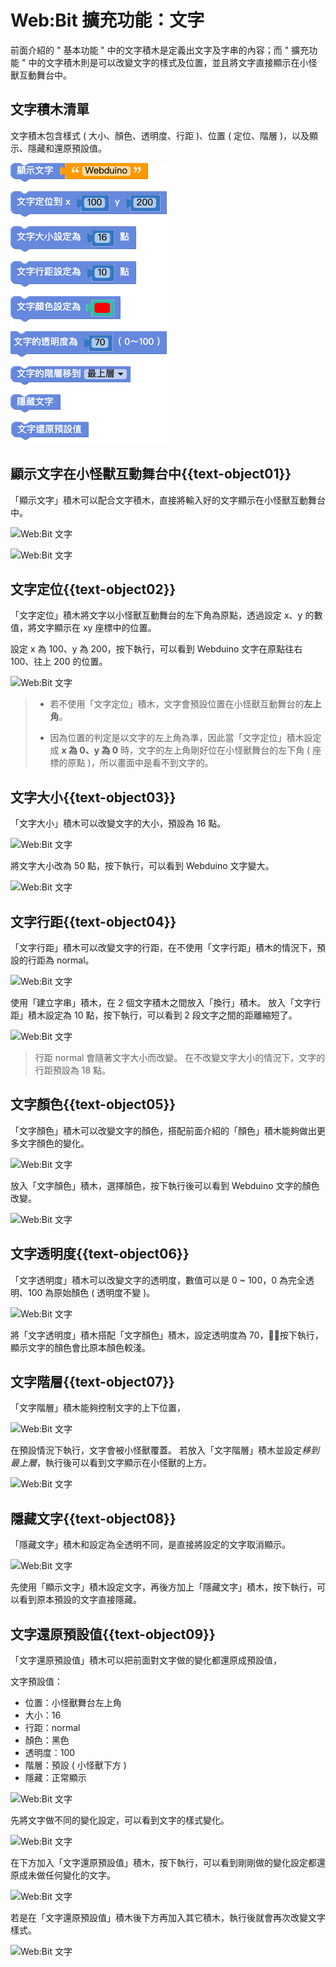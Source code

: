 # Web:Bit 擴充功能：文字

前面介紹的 " 基本功能 " 中的文字積木是定義出文字及字串的內容；而 " 擴充功能 " 中的文字積木則是可以改變文字的樣式及位置，並且將文字直接顯示在小怪獸互動舞台中。

## 文字積木清單

文字積木包含樣式 ( 大小、顏色、透明度、行距 )、位置 ( 定位、階層 )，以及顯示、隱藏和還原預設值。

![Web:Bit 文字](../../../../media/zh-tw/education/extension/text-object-01.jpg)

## 顯示文字在小怪獸互動舞台中{{text-object01}}

「顯示文字」積木可以配合文字積木，直接將輸入好的文字顯示在小怪獸互動舞台中。

![Web:Bit 文字]()

![Web:Bit 文字]()

## 文字定位{{text-object02}}

「文字定位」積木將文字以小怪獸互動舞台的左下角為原點，透過設定 x、y 的數值，將文字顯示在 xy 座標中的位置。

設定 x 為 100、y 為 200，按下執行，可以看到 Webduino 文字在原點往右 100、往上 200
的位置。

![Web:Bit 文字]()

> - 若不使用「文字定位」積木，文字會預設位置在小怪獸互動舞台的**左上角**。
>
> - 因為位置的判定是以文字的左上角為準，因此當「文字定位」積木設定成 **x 為 0、y 為 0** 時，文字的左上角剛好位在小怪獸舞台的左下角 ( 座標的原點 )，所以畫面中是看不到文字的。

## 文字大小{{text-object03}}

「文字大小」積木可以改變文字的大小，預設為 16 點。

![Web:Bit 文字]()

將文字大小改為 50 點，按下執行，可以看到 Webduino 文字變大。

![Web:Bit 文字]()

## 文字行距{{text-object04}}

「文字行距」積木可以改變文字的行距，在不使用「文字行距」積木的情況下，預設的行距為 normal。

![Web:Bit 文字]()

使用「建立字串」積木，在 2 個文字積木之間放入「換行」積木。
放入「文字行距」積木設定為 10 點，按下執行，可以看到 2 段文字之間的距離縮短了。

![Web:Bit 文字]()

> 行距 normal 會隨著文字大小而改變。
在不改變文字大小的情況下，文字的行距預設為 18 點。

## 文字顏色{{text-object05}}

「文字顏色」積木可以改變文字的顏色，搭配前面介紹的「顏色」積木能夠做出更多文字顏色的變化。

![Web:Bit 文字]()

放入「文字顏色」積木，選擇顏色，按下執行後可以看到 Webduino 文字的顏色改變。

![Web:Bit 文字]()

## 文字透明度{{text-object06}}

「文字透明度」積木可以改變文字的透明度，數值可以是 0 ~ 100，0 為完全透明、100 為原始顏色 ( 透明度不變 )。

![Web:Bit 文字]()

將「文字透明度」積木搭配「文字顏色」積木，設定透明度為 70，按下執行，顯示文字的顏色會比原本顏色較淺。

## 文字階層{{text-object07}}

「文字階層」積木能夠控制文字的上下位置，

![Web:Bit 文字]()

在預設情況下執行，文字會被小怪獸覆蓋。
若放入「文字階層」積木並設定*移到最上層*，執行後可以看到文字顯示在小怪獸的上方。

![Web:Bit 文字]()

## 隱藏文字{{text-object08}}

「隱藏文字」積木和設定為全透明不同，是直接將設定的文字取消顯示。

![Web:Bit 文字]()

先使用「顯示文字」積木設定文字，再後方加上「隱藏文字」積木，按下執行，可以看到原本預設的文字直接隱藏。

## 文字還原預設值{{text-object09}}

「文字還原預設值」積木可以把前面對文字做的變化都還原成預設值，

文字預設值：
- 位置：小怪獸舞台左上角
- 大小：16
- 行距：normal
- 顏色：黑色
- 透明度：100
- 階層：預設 ( 小怪獸下方 )
- 隱藏：正常顯示

![Web:Bit 文字]()

先將文字做不同的變化設定，可以看到文字的樣式變化。

![Web:Bit 文字]()

在下方加入「文字還原預設值」積木，按下執行，可以看到剛剛做的變化設定都還原成未做任何變化的文字。

![Web:Bit 文字]()

若是在「文字還原預設值」積木後下方再加入其它積木，執行後就會再次改變文字樣式。

![Web:Bit 文字]()

